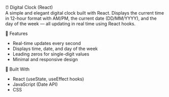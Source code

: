 ⏰ Digital Clock (React)  
A simple and elegant digital clock built with React. Displays the current time in 12-hour format with AM/PM, the current date (DD/MM/YYYY), and the day of the week — all updating in real time using React hooks.

🚀 Features  
- Real-time updates every second  
- Displays time, date, and day of the week  
- Leading zeros for single-digit values  
- Minimal and responsive design  

🧰 Built With  
- React (useState, useEffect hooks)  
- JavaScript (Date API)  
- CSS  

